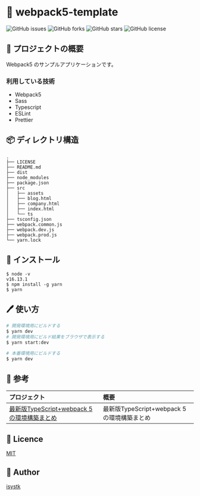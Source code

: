 # 🌙 webpack5-template

![GitHub issues](https://img.shields.io/github/issues/isystk/webpack5-template)
![GitHub forks](https://img.shields.io/github/forks/isystk/webpack5-template)
![GitHub stars](https://img.shields.io/github/stars/isystk/webpack5-template)
![GitHub license](https://img.shields.io/github/license/isystk/webpack5-template)

## 📗 プロジェクトの概要

Webpack5 のサンプルアプリケーションです。

### 利用している技術

- Webpack5
- Sass
- Typescript
- ESLint
- Prettier 

## 📦 ディレクトリ構造
```
.
├── LICENSE
├── README.md
├── dist
├── node_modules
├── package.json
├── src
│   ├── assets
│   ├── blog.html
│   ├── company.html
│   ├── index.html
│   └── ts
├── tsconfig.json
├── webpack.common.js
├── webpack.dev.js
├── webpack.prod.js
└── yarn.lock
```

## 💬 インストール

```
$ node -v
v16.13.1
$ npm install -g yarn
$ yarn
```

## 🖊️ 使い方

```bash
# 開発環境用にビルドする
$ yarn dev
# 開発環境用にビルド結果をブラウザで表示する
$ yarn start:dev

# 本番環境用にビルドする
$ yarn dev
```

## 🔗 参考

| プロジェクト| 概要|
| :---------------------------------------| :-------------------------------|
| [最新版TypeScript+webpack 5の環境構築まとめ](https://ics.media/entry/16329/)| 最新版TypeScript+webpack 5の環境構築まとめ|


## 🎫 Licence

[MIT](https://github.com/isystk/webpack5-template/blob/master/LICENSE)

## 👀 Author

[isystk](https://github.com/isystk)
